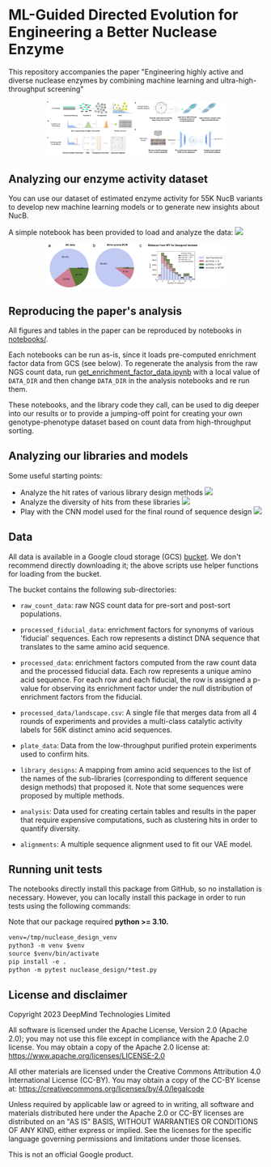 
# ML-Guided Directed Evolution for Engineering a Better Nuclease Enzyme

This repository accompanies the paper "Engineering highly active and diverse nuclease enzymes by combining machine learning and ultra-high-throughput screening"

<!-- (TODO: bioarxiv link) -->

<div style="width:70%; margin: auto;">
<img src="images/overview_wide.png">
</div>

## Analyzing our enzyme activity dataset
You can use our dataset of estimated enzyme activity for 55K NucB variants to develop new machine learning models or to generate new insights about NucB. 

A simple notebook has been provided to load and analyze the data: [<img src="https://colab.research.google.com/assets/colab-badge.svg">](https://colab.research.google.com/github/google-deepmind/nuclease_design/blob/main/notebooks/plot_landscape_analysis.ipynb
)


<div style="width:70%; margin: auto;">
<img src="images/landscape.png" width="900">
</div>

## Reproducing the paper's analysis

All figures and tables in the paper can be reproduced by notebooks in [notebooks/](https://github.com/google-deepmind/nuclease_design/tree/main/notebooks). 

Each notebooks can be run as-is, since it loads pre-computed enrichment factor data from GCS (see below). To regenerate the analysis from the raw NGS count data, run
[get_enrichment_factor_data.ipynb](https://github.com/google-deepmind/nuclease_design/tree/main/notebooks/get_enrichment_factor_data.ipynb)
with a local value of `DATA_DIR` and then change `DATA_DIR` in the analysis notebooks and re run them. 

These notebooks, and the library code they call, can be used to dig deeper into our results or to provide a jumping-off point for creating your own genotype-phenotype dataset based on count data from high-throughput sorting.

## Analyzing our libraries and models
Some useful starting points:

* Analyze the hit rates of various library design methods [<img src="https://colab.research.google.com/assets/colab-badge.svg">](https://colab.research.google.com/github/google-deepmind/nuclease_design/blob/main/notebooks/plot_hit_rates.ipynb
)
* Analyze the diversity of hits from these libraries [<img src="https://colab.research.google.com/assets/colab-badge.svg">](https://colab.research.google.com/github/google-deepmind/nuclease_design/blob/main/notebooks/plot_diversity.ipynb
)
* Play with the CNN model used for the final round of sequence design [<img src="https://colab.research.google.com/assets/colab-badge.svg">](https://colab.research.google.com/github/google-deepmind/nuclease_design/blob/main/notebooks/analyze_cnn.ipynb
)

## Data
All data is available in a Google cloud storage (GCS) [bucket](https://storage.googleapis.com/nuclease-design-data). We don't recommend directly downloading it; the above scripts use helper functions for loading from the bucket.

The bucket contains the following sub-directories:

*   `raw_count_data`: raw NGS count data for pre-sort and post-sort populations.

*   `processed_fiducial_data`: enrichment factors for synonyms of various
    'fiducial' sequences. Each row represents a distinct DNA sequence that
    translates to the same amino acid sequence.

*   `processed_data`: enrichment factors computed from the raw count data and
    the processed fiducial data. Each row represents a unique amino acid
    sequence. For each row and each fiducial, the row is assigned a p-value for
    observing its enrichment factor under the null distribution of enrichment
    factors from the fiducial.

*   `processed_data/landscape.csv`: A single file that merges data from all 4
    rounds of experiments and provides a multi-class catalytic activity
    labels for 56K distinct amino acid sequences.

*   `plate_data`: Data from the low-throughput purified protein experiments used
    to confirm hits.

*   `library_designs`: A mapping from amino acid sequences to the list of the
    names of the sub-libraries (corresponding to different sequence design
    methods) that proposed it. Note that some sequences were proposed by
    multiple methods.

*   `analysis`: Data used for creating certain tables and results in the paper
    that require expensive computations, such as clustering hits in order to
    quantify diversity.

*   `alignments`: A multiple sequence alignment used to fit our VAE model.

## Running unit tests

The notebooks directly install this package from GitHub, so no installation is
necessary. However, you can locally install this package in order to run tests using the following commands:

Note that our package required **python >= 3.10.**

```
venv=/tmp/nuclease_design_venv
python3 -m venv $venv
source $venv/bin/activate
pip install -e .
python -m pytest nuclease_design/*test.py
```


<!-- ## Citing this work

TODO: update this when a bioarxiv link is available. -->


## License and disclaimer

Copyright 2023 DeepMind Technologies Limited

All software is licensed under the Apache License, Version 2.0 (Apache 2.0);
you may not use this file except in compliance with the Apache 2.0 license.
You may obtain a copy of the Apache 2.0 license at:
https://www.apache.org/licenses/LICENSE-2.0

All other materials are licensed under the Creative Commons Attribution 4.0
International License (CC-BY). You may obtain a copy of the CC-BY license at:
https://creativecommons.org/licenses/by/4.0/legalcode

Unless required by applicable law or agreed to in writing, all software and
materials distributed here under the Apache 2.0 or CC-BY licenses are
distributed on an "AS IS" BASIS, WITHOUT WARRANTIES OR CONDITIONS OF ANY KIND,
either express or implied. See the licenses for the specific language governing
permissions and limitations under those licenses.

This is not an official Google product.



